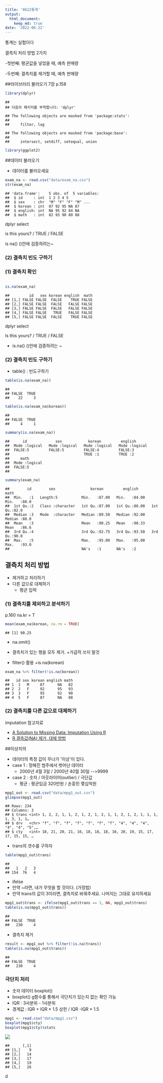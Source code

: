 ```yaml
---
title: '0622통계' 
output:
  html_document:
    keep_md: true
date: '2022-06-22'
---
```




통계는 실험이다

결측치 처리 방법 2가지

-첫번째: 평균값을 넣었을 때,  예측 판매량

-두번째: 결측치를 제거할 때,  예측 판매량

##라이브러리 불러오기 7장 p.158


```r
library(dplyr)
```

```
## 
## 다음의 패키지를 부착합니다: 'dplyr'
```

```
## The following objects are masked from 'package:stats':
## 
##     filter, lag
```

```
## The following objects are masked from 'package:base':
## 
##     intersect, setdiff, setequal, union
```

```r
library(ggplot2)
```

##데이터 불러오기
- 데이터를 불러오세요


```r
exam_na <- read.csv("data/exam_na.csv")
str(exam_na)
```

```
## 'data.frame':	5 obs. of  5 variables:
##  $ id     : int  1 2 3 4 5
##  $ sex    : chr  "M" "F" "F" "M" ...
##  $ korean : int  87 92 95 NA 87
##  $ english: int  NA 95 92 84 NA
##  $ math   : int  82 93 90 80 88
```

dplyr
select

is this yours? / TRUE / FALSE

is na() ()안에 검증하려는~

### (2) 결측치 빈도 구하기
### (1) 결측치 확인

~~~
~~~

```r
is.na(exam_na)
```

```
##         id   sex korean english  math
## [1,] FALSE FALSE  FALSE    TRUE FALSE
## [2,] FALSE FALSE  FALSE   FALSE FALSE
## [3,] FALSE FALSE  FALSE   FALSE FALSE
## [4,] FALSE FALSE   TRUE   FALSE FALSE
## [5,] FALSE FALSE  FALSE    TRUE FALSE
```
dplyr 
select 

Is this yours? / TRUE / FALSE 

- is.na() ()안에 검증하려는 ~

### (2) 결측치 빈도 구하기
- table() : 빈도구하기

```r
table(is.na(exam_na))
```

```
## 
## FALSE  TRUE 
##    22     3
```

```r
table(is.na(exam_na$korean))
```

```
## 
## FALSE  TRUE 
##     4     1
```

```r
summary(is.na(exam_na))
```

```
##      id             sex            korean         english       
##  Mode :logical   Mode :logical   Mode :logical   Mode :logical  
##  FALSE:5         FALSE:5         FALSE:4         FALSE:3        
##                                  TRUE :1         TRUE :2        
##     math        
##  Mode :logical  
##  FALSE:5        
## 
```

```r
summary(exam_na)
```

```
##        id        sex                korean         english           math     
##  Min.   :1   Length:5           Min.   :87.00   Min.   :84.00   Min.   :80.0  
##  1st Qu.:2   Class :character   1st Qu.:87.00   1st Qu.:88.00   1st Qu.:82.0  
##  Median :3   Mode  :character   Median :89.50   Median :92.00   Median :88.0  
##  Mean   :3                      Mean   :90.25   Mean   :90.33   Mean   :86.6  
##  3rd Qu.:4                      3rd Qu.:92.75   3rd Qu.:93.50   3rd Qu.:90.0  
##  Max.   :5                      Max.   :95.00   Max.   :95.00   Max.   :93.0  
##                                 NA's   :1       NA's   :2
```

## 결측치 처리 방법
- 제거하고 처리하기
- 다른 값으로 대체하기
  + 평균 입력
  
  
### (1) 결측치를 제외하고 분석하기
   p.160
  na.kr = T

```r
mean(exam_na$korean, na.rm = TRUE)
```

```
## [1] 90.25
```

- na.omit()
- 결측치가 있는 행을 모두 제거.
   +가급적 쓰지 말것
   
- filter() 활용
  +is.na(korean)

```r
exam_na %>% filter(!is.na(korean))
```

```
##   id sex korean english math
## 1  1   M     87      NA   82
## 2  2   F     92      95   93
## 3  3   F     95      92   90
## 4  5   F     87      NA   88
```

### (2) 결측치를 다른 값으로 대체하기

imputation 참고자료

+ [A Solution to Missing Data: Imputation Using R](https://www.kdnuggets.com/2017/09/missing-data-imputation-using-r.html)
+ [R 결측값(NA) 제거, 대체 방법](https://velog.io/@lifeisbeautiful/R-%EA%B2%B0%EC%B8%A1%EA%B0%92NA-%EC%A0%9C%EA%B1%B0-%EB%8C%80%EC%B2%B4-%EB%B0%A9%EB%B2%95)

##이상치의
- 데이터의 특정 값이 무너가 '이상'이 있다.
- case 1 : 정해진 범주에서 벗어난 데이터
  + 2000년 4월 3일 / 2000년 40월 30일 -->9999
- case 2 : 숫자  / 아웃라이어(outlier) / 극단값
  + 평균 : 평균임금 320만원  /  손흥민 몇십억원
  

```r
mpg1_out <- read.csv("data/mpg1_out.csv")
glimpse(mpg1_out)
```

```
## Rows: 234
## Columns: 3
## $ trans <int> 1, 2, 2, 1, 1, 2, 1, 2, 1, 2, 1, 1, 2, 1, 2, 1, 1, 1, 1, 3, 1, 1…
## $ drv   <chr> "f", "f", "f", "f", "f", "f", "f", "4", "4", "4", "4", "4", "5",…
## $ cty   <int> 18, 21, 20, 21, 16, 18, 18, 18, 16, 20, 19, 15, 17, 17, 15, 15, …
```
  
  - trans의 갯수를 구하자

```r
table(mpg1_out$trans)
```

```
## 
##   1   2   3 
## 154  76   4
```
  
- ifelse
- 만약 ~라면, 내가 무엇을 할 것이다. (가정법)
-  만약 trans의 값이 3이라면, 결측치로 바꿔주세요. 나머지는 그대로 유지하세요


```r
mpg1_out$trans <- ifelse(mpg1_out$trans == 3, NA, mpg1_out$trans)
table(is.na(mpg1_out$trans))
```

```
## 
## FALSE  TRUE 
##   230     4
```

- 결측치 제거

```r
result <- mpg1_out %>% filter(!is.na(trans))
table(is.na(mpg1_out$trans))
```

```
## 
## FALSE  TRUE 
##   230     4
```

### 극단치 처리
- 숫자 데이터 boxplot()
- boxplot() g함수를 통해서 극단치가 있는지 없는 확인 가능
- IQR : 3사분위 - 1사분위
- 경계값 : IQR + IQR * 1.5 상한 / IQR -IQR * 1.5


```r
mpg1 <- read.csv("data/mpg1.csv")
boxplot(mpg1$cty)
boxplot(mpg1$cty)$stats
```

![](0622_files/figure-html/unnamed-chunk-11-1.png)<!-- -->

```
##      [,1]
## [1,]    9
## [2,]   14
## [3,]   17
## [4,]   19
## [5,]   26
```

d
